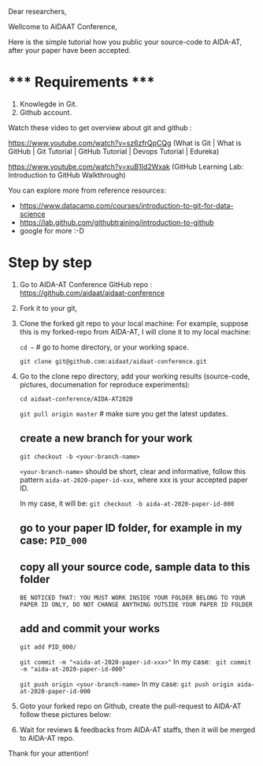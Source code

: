 Dear researchers,

Wellcome to AIDAAT Conference,

Here is the simple tutorial how you public your source-code to AIDA-AT, after your paper have been accepted.

# *** Requirements ***

1. Knowlegde in Git.
2. Github account. 

Watch these video to get overview about git and github : 

https://www.youtube.com/watch?v=sz6zfrQpCQg (What is Git | What is GitHub | Git Tutorial | GitHub Tutorial | Devops Tutorial | Edureka)

https://www.youtube.com/watch?v=xuB1Id2Wxak (GitHub Learning Lab: Introduction to GitHub Walkthrough)

You can explore more from reference resources:
- https://www.datacamp.com/courses/introduction-to-git-for-data-science
- https://lab.github.com/githubtraining/introduction-to-github
- google for more :-D


# Step by step

1. Go to AIDA-AT Conference GitHub repo : https://github.com/aidaat/aidaat-conference

2. Fork it to your git,


3. Clone the forked git repo to your local machine:
    For example, suppose this is my forked-repo from AIDA-AT, I will clone it to my local machine:
    
    ``` cd ~ ```  # go to home directory, or your working space.
    
    ``` git clone git@github.com:aidaat/aidaat-conference.git ```
    
4. Go to the clone repo directory, add your working results (source-code, pictures, documenation for reproduce experiments):
    
    ``` cd aidaat-conference/AIDA-AT2020 ```
    
    ``` git pull origin master ``` # make sure you get the latest updates.
    
    ## create a new branch for your work
    
    ``` git checkout -b <your-branch-name> ```
    
    `<your-branch-name>` should be short, clear and informative, follow this pattern `aida-at-2020-paper-id-xxx`, where xxx is your accepted paper ID.
    
    In my case, it will be: ``` git checkout -b aida-at-2020-paper-id-000 ```
    
    ## go to your paper ID folder, for example in my case: `PID_000`
    
    ## copy all your source code, sample data to this folder
    
    `BE NOTICED THAT: YOU MUST WORK INSIDE YOUR FOLDER BELONG TO YOUR PAPER ID ONLY, DO NOT CHANGE ANYTHING OUTSIDE YOUR PAPER ID FOLDER`
    
    ## add and commit your works
    
    ``` git add PID_000/ ```
    
    ``` git commit -m "<aida-at-2020-paper-id-xxx>" ```
    In my case: ``` git commit -m "aida-at-2020-paper-id-000"```
    
    ``` git push origin <your-branch-name> ```
    In my case: ``` git push origin aida-at-2020-paper-id-000 ```
    
5. Goto your forked repo on Github, create the pull-request to AIDA-AT follow these pictures below:
    
    <picture>
    
    <picture>
    
6. Wait for reviews & feedbacks from AIDA-AT staffs, then it will be merged to AIDA-AT repo.


Thank for your attention!

    
    
    
